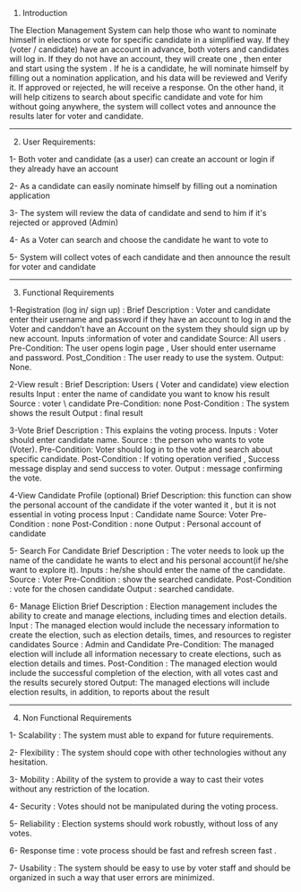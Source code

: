 1. Introduction
   
The Election Management System can help those who want to nominate himself in elections or vote for specific candidate in a simplified way.
If they (voter / candidate) have an account in advance, both voters and candidates will log in. If they do not have an account, they will create one , then enter and start using the system .
If he is a candidate, he will nominate himself by filling out a nomination application, and his data will be reviewed and Verify it.
If approved or rejected, he will receive a response.
On the other hand, it will help citizens to search about specific candidate and vote for him without going anywhere,
the system will collect votes and announce the results later for voter and candidate.

----------------------------------------------------------------------------------------------
2. User Requirements:
   
1- Both voter and candidate (as a user) can create an account or login if they already have an account

2- As a candidate can easily nominate himself by filling out a nomination application

3- The system will review the data of candidate and send to him if it's rejected or approved (Admin)

4- As a Voter can search and choose the candidate he want to vote to

5- System will collect votes of each candidate and then announce the result for voter and candidate
   
----------------------------------------------------------------------------------------------
3. Functional Requirements

1-Registration (log in/ sign up) :
Brief Description : Voter and candidate enter their username and password if they have an account to log in and the Voter and canddon’t have an Account on the system they should sign up by new account.
Inputs :information of voter and candidate
Source: All users .
Pre-Condition: The user opens login page , User should enter username and password.
Post_Condition : The user ready to use the system.
Output: None.

2-View result :
Brief Description: Users ( Voter and candidate) view election results
Input : enter the name of candidate you want to know his result
Source : voter \ candidate
Pre-Condition: none
Post-Condition : The system shows the result
Output : final result

3-Vote
Brief Description : This explains the voting process.
Inputs : Voter should enter candidate name.
Source : the person who wants to vote (Voter).
Pre-Condition: Voter should log in to the vote and search about specific candidate.
Post-Condition : If voting operation verified , Success message display and send success to voter.
Output : message confirming the vote.

4-View Candidate Profile (optional)
Brief Description: this function can show the personal account of the candidate if the voter wanted it , but it is not essential in voting process
Input : Candidate name
Source: Voter
Pre-Condition : none
Post-Condition : none
Output : Personal account of candidate

5- Search For Candidate
Brief Description : The voter needs to look up the name of the candidate he wants to elect and his personal account(if he/she want to explore it).
Inputs : he/she should enter the name of the candidate.
Source : Voter
Pre-Condition : show the searched candidate.
Post-Condition : vote for the chosen candidate
Output : searched candidate.

6- Manage Eliction
Brief Description : Election management includes the ability to create and manage elections, including times and election details.
Input : The managed election would include the necessary information to create the election, such as election details, times, and resources to register candidates
Source : Admin and Candidate
Pre-Condition: The managed election will include all information necessary to create elections, such as election details and times.
Post-Condition : The managed election would include the successful completion of the election, with all votes cast and the results securely stored
Output: The managed elections will include election results, in addition, to reports about the result

----------------------------------------------------------------------------------------------
4. Non Functional Requirements
   
1- Scalability : The system must able to expand for future requirements.

2- Flexibility : The system should cope with other technologies without any hesitation.

3- Mobility : Ability of the system to provide a way to cast their votes without any restriction of the location.

4- Security : Votes should not be manipulated during the voting process.

5- Reliability : Election systems should work robustly, without loss of any votes.

6- Response time : vote process should be fast and refresh screen fast .

7- Usability : The system should be easy to use by voter staff and should be organized in such a way that user errors are minimized.

